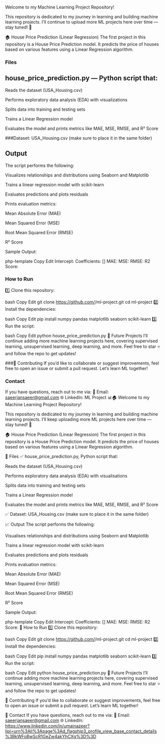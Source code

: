 
Welcome to my Machine Learning Project Repository!

This repository is dedicated to my journey in learning and building machine learning projects.
I’ll continue to upload more ML projects here over time — stay tuned! 🌟

🏠 House Price Prediction (Linear Regression)
The first project in this repository is a House Price Prediction model.
It predicts the price of houses based on various features using a Linear Regression algorithm.

### Files
## house_price_prediction.py — Python script that:

Reads the dataset (USA_Housing.csv)

Performs exploratory data analysis (EDA) with visualizations

Splits data into training and testing sets

Trains a Linear Regression model

Evaluates the model and prints metrics like MAE, MSE, RMSE, and R² Score

 ###Dataset: USA_Housing.csv (make sure to place it in the same folder)

## Output
The script performs the following:

Visualizes relationships and distributions using Seaborn and Matplotlib

Trains a linear regression model with scikit-learn

Evaluates predictions and plots residuals

Prints evaluation metrics:

Mean Absolute Error (MAE)

Mean Squared Error (MSE)

Root Mean Squared Error (RMSE)

R² Score

Sample Output:

php-template
Copy
Edit
Intercept: <value>
Coefficients: [<values>]
MAE: <value>
MSE: <value>
RMSE: <value>
R2 Score: <value>
### How to Run
1️⃣ Clone this repository:

bash
Copy
Edit
git clone https://github.com/<your-username>/ml-project.git
cd ml-project
2️⃣ Install the dependencies:

bash
Copy
Edit
pip install numpy pandas matplotlib seaborn scikit-learn
3️⃣ Run the script:

bash
Copy
Edit
python house_price_prediction.py
🔮 Future Projects
I’ll continue adding more machine learning projects here, covering supervised learning, unsupervised learning, deep learning, and more.
Feel free to star ⭐ and follow the repo to get updates!

###🤝 Contributing
If you’d like to collaborate or suggest improvements, feel free to open an issue or submit a pull request.
Let’s learn ML together!

### Contact
If you have questions, reach out to me via:
📩 Email: saeerjansaeer@gmail.com
🌐 LinkedIn: ML Project 📊🏠
Welcome to my Machine Learning Project Repository!

This repository is dedicated to my journey in learning and building machine learning projects.
I’ll keep uploading more ML projects here over time — stay tuned! 🌟

🏠 House Price Prediction (Linear Regression)
The first project in this repository is a House Price Prediction model.
It predicts the price of houses based on various features using a Linear Regression algorithm.

📂 Files
✅ house_price_prediction.py, Python script that:

Reads the dataset (USA_Housing.csv)

Performs exploratory data analysis (EDA) with visualisations

Splits data into training and testing sets

Trains a Linear Regression model

Evaluates the model and prints metrics like MAE, MSE, RMSE, and R² Score

✅ Dataset: USA_Housing.csv (make sure to place it in the same folder)

📈 Output
The script performs the following:

Visualises relationships and distributions using Seaborn and Matplotlib

Trains a linear regression model with scikit-learn

Evaluates predictions and plots residuals

Prints evaluation metrics:

Mean Absolute Error (MAE)

Mean Squared Error (MSE)

Root Mean Squared Error (RMSE)

R² Score

Sample Output:

php-template
Copy
Edit
Intercept: <value>
Coefficients: [<values>]
MAE: <value>
MSE: <value>
RMSE: <value>
R2 Score: <value>
🚀 How to Run
1️⃣ Clone this repository:

bash
Copy
Edit
git clone https://github.com/<your-username>/ml-project.git
cd ml-project
2️⃣ Install the dependencies:

bash
Copy
Edit
pip install numpy pandas matplotlib seaborn scikit-learn
3️⃣ Run the script:

bash
Copy
Edit
python house_price_prediction.py
🔮 Future Projects
I’ll continue adding more machine learning projects here, covering supervised learning, unsupervised learning, deep learning, and more.
Feel free to star ⭐ and follow the repo to get updates!

🤝 Contributing
If you’d like to collaborate or suggest improvements, feel free to open an issue or submit a pull request.
Let’s learn ML together!

📧 Contact
If you have questions, reach out to me via:
📩 Email: saeerjansaeer@gmail.com
🌐 LinkedIn: https://www.linkedin.com/in/umainazeer?lipi=urn%3Ali%3Apage%3Ad_flagship3_profile_view_base_contact_details%3BkWFoBwScR1GeZw4akYhCXg%3D%3D
